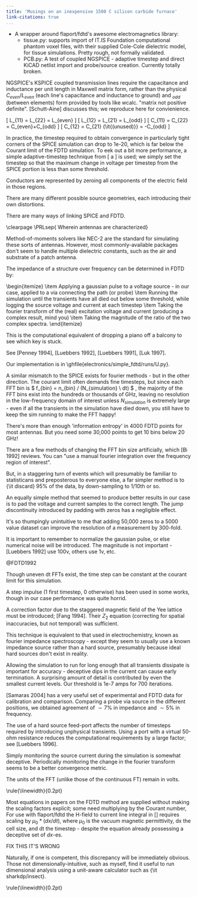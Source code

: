 ```yaml
---
title: 'Musings on an inexpensive 1500 C silicon carbide furnace'
link-citations: true
...
```


<!---# Musings on an inexpensive 1500 C furnace-->

<!---

pandoc --filter pandoc-citeproc --bibliography=references.bib --standalone furnace_quick.md -o paper.html -H style.css

--mathjax?
-->


* A wrapper around flaport/fdtd's awesome electromagnetics library:
   - tissue.py: supports import of IT.IS Foundation computational phantom voxel files, with their supplied Cole-Cole dielectric model, for tissue simulations. Pretty rough, not formally validated.
   - PCB.py: A test of coupled NGSPICE - adaptive timestep and direct KiCAD netlist import and probe/source creation. Currently totally broken.




NGSPICE's KSPICE coupled transmission lines require the capacitance and inductance per unit length in Maxwell matrix form, rather than the physical $C_{even}$/$L_{even}$ (each line's capacitance and inductance to ground) and $_{odd}$ (between elements) form provided by tools like wcalc. "matrix not positive definite". [Schutt-Aine] discusses this; we reproduce here for convienience.

\[ L_{11} = L_{22} = L_{even}  \]
\[ L_{12} = L_{21} = L_{odd}  \]
\[ C_{11} = C_{22} = C_{even}+C_{odd}  \]
\[ C_{12} = C_{21} {\it{(unused)}} = -C_{odd}  \]



In practice, the timestep required to obtain convergence in particularly tight corners of the SPICE simulation can drop to 1e-20, which is far below the Courant limit of the FDTD simulation. To eek out a bit more performance, a simple adaptive-timestep technique from [ a ] is used; we simply set the timestep so that the maximum change in voltage per timestep from the SPICE portion is less than
some threshold.



Conductors are represented by zeroing all components of the electric field in those regions.

There are many different possible source geometries, each introducing their own distortions.

There are many ways of linking SPICE and FDTD.





\clearpage
\PRLsep{ Wherein antennas are characterized}

Method-of-moments solvers like NEC-2 are the standard for simulating these sorts of antennas. However, most commonly-available packages don't seem to handle multiple dielectric constants, such as the air and substrate of a patch antenna.

The impedance of a structure over frequency can be determined in FDTD by:

\begin{itemize}
  \item Applying a gaussian pulse to a voltage source - in our case, applied to a via connecting the path (or probe)
  \item Running the simulation until the transients have all died out below some threshold, while logging the source voltage and current at each timestep
  \item Taking the fourier transform of the (real) excitation voltage and current (producing a complex result, mind you)
  \item Taking the magnitude of the ratio of the two complex spectra.
\end{itemize}

This is the computational equivalent of dropping a piano off a balcony to see which key is stuck.

See [Penney 1994], [Luebbers 1992], [Luebbers 1991], [Luk 1997].

Our implementation is in \ghfile{electronics/simple_fdtd/runs/U.py}.

A similar mismatch to the SPICE exists for fourier methods - but in the other direction.  The courant limit often demands fine timesteps, but since each FFT bin is $ f_{bin} = n_{bin} / (N_{simulation} \ dt) $ , the majority of the FFT bins exist into the hundreds or thousands of GHz, leaving no resolution in the low-frequency domain of interest unless $N_{simulation}$ is extremely large - even if all the transients in the simulation have died down, you still have to keep the sim running to make the FFT happy!

There's more than enough 'information entropy' in 4000 FDTD points for most antennas. But you need some 30,000 points to get 10 bins below 20 GHz!

There are a few methods of changing the FFT bin size artificially, which [Bi 1992] reviews. You can "use a manual fourier integration over the frequency region of interest".

But, in a staggering turn of events which will presumably be familiar to statisticans and preposterous to everyone else, a far simpler method is to {\it discard} 95\% of the data, by down-sampling to 1/10th or so.

An equally simple method that seemed to produce better results in our case is to pad the voltage and current samples to the correct length. The jump discontinuity introduced by padding with zeros has a negligible effect.

It's so thumpingly unintuitive to me that adding 50,000 zeros to a 5000 value dataset can improve the resolution of a measurement by 300-fold.

It is important to remember to normalize the gaussian pulse, or else numerical noise will be introduced. The magnitude is not important - [Luebbers 1992] use 100v, others use 1v, etc.

@FDTD1992

Though uneven dt FFTs exist, the time step can be constant at the courant limit for this simulation.

A step impulse (1 first timestep, 0 otherwise) has been used in some works, though in our case performance was quite horrid.

A correction factor due to the staggered magnetic field of the Yee lattice must be introduced; [Fang 1994]. Their $Z_2$ equation (correcting for spatial inaccuracies, but not temporal) was sufficient.


This technique is equivalent to that used in electrochemistry, known as fourier impedance spectroscopy - except they seem to usually use a known impedance source rather than a hard source, presumably because ideal hard sources don't exist in reality.

Allowing the simulation to run for long enough that all transients dissipate is important for accuracy - deceptive dips in the current can cause early termination. A surprising amount of detail is contributed by even the smallest current levels. Our threshold is 1e-7 amps for 700 iterations.

[Samaras 2004] has a very useful set of experimental and FDTD data for calibration and comparison. Comparing a probe via source in the different positions, we obtained agreement of $\sim 7\%$ in impedance and $\sim 5\%$ in frequency.

The use of a hard source feed-port affects the number of timesteps required by introducing unphysical transients. Using a port with a virtual 50-ohm resistance reduces the computational requirements by a large factor; see [Luebbers 1996].

Simply monitoring the source current during the simulation is somewhat deceptive. Periodically monitoring the change in the fourier transform seems to be a better convergence metric.

The units of the FFT (unlike those of the continuous FT) remain in volts.

\rule{\linewidth}{0.2pt}

Most equations in papers on the FDTD method are supplied without making the scaling factors explicit; some need multiplying by the Courant number, For use with flaport/fdtd the H-field to current line integral in [] requires scaling by $\mu_0 * (dx/dt)$, where $\mu_0$ is the vacuum magnetic permittivity, dx the cell size, and dt the timestep - despite the equation already possessing a deceptive set of $dx$-es.

FIX THIS IT'S WRONG

Naturally, if one is competent, this discrepancy will be immediately obvious. Those not dimensionally-intuitive, such as myself, find it useful to run dimensional analysis using a unit-aware calculator such as {\it sharkdp/insect}.

\rule{\linewidth}{0.2pt}
